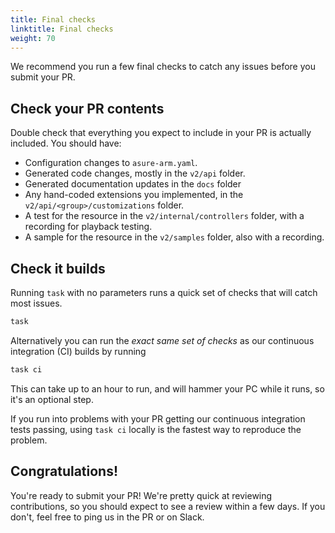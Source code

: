 ```yaml
---
title: Final checks
linktitle: Final checks
weight: 70
---
```


We recommend you run a few final checks to catch any issues before you submit your PR.

## Check your PR contents

Double check that everything you expect to include in your PR is actually included. You should have:

* Configuration changes to `asure-arm.yaml`.
* Generated code changes, mostly in the `v2/api` folder.
* Generated documentation updates in the `docs` folder 
* Any hand-coded extensions you implemented, in the `v2/api/<group>/customizations` folder.
* A test for the resource in the `v2/internal/controllers` folder, with a recording for playback testing.
* A sample for the resource in the `v2/samples` folder, also with a recording.

## Check it builds

Running `task` with no parameters runs a quick set of checks that will catch most issues. 

```bash
task
```

Alternatively you can run the _exact same set of checks_ as our continuous integration (CI) builds by running

```bash
task ci
```

This can take up to an hour to run, and will hammer your PC while it runs, so it's an optional step. 

If you run into problems with your PR getting our continuous integration tests passing, using `task ci` locally is the fastest way to reproduce the problem.

## Congratulations!

You're ready to submit your PR! We're pretty quick at reviewing contributions, so you should expect to see a review within a few days. If you don't, feel free to ping us in the PR or on Slack.



